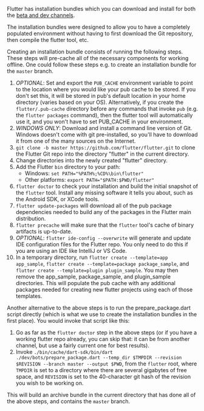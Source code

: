 Flutter has installation bundles which you can download and install for both the [beta and dev channels](https://github.com/flutter/flutter/wiki/Flutter-build-release-channels).

The installation bundles were designed to allow you to have a completely populated environment without having to first download the Git repository, then compile the flutter tool, etc.

Creating an installation bundle consists of running the following steps. These steps will pre-cache all of the necessary components for working offline. One could follow these steps e.g. to create an installation bundle for the `master` branch.

1) _OPTIONAL_: Set and export the `PUB_CACHE` environment variable to point to the location where you would like your pub cache to be stored.  If you don't set this, it will be stored in pub's default location in your home directory (varies based on your OS). Alternatively, if you create the `flutter/.pub-cache` directory before any commands that invoke `pub` (e.g. the `flutter packages` command), then the flutter tool will automatically use it, and you won't have to set PUB_CACHE in your environment.
1) _WINDOWS ONLY_: Download and install a command line version of Git.  Windows doesn't come with git pre-installed, so you'll have to download it from one of the many sources on the Internet.
1) `git clone -b master https://github.com/flutter/flutter.git` to clone the Flutter Git repo into the directory "flutter" in the current directory.
1) Change directories into the newly created "flutter" directory.
1) Add the Flutter `bin` directory to your path:
    - Windows: `set PATH="%PATH%;%CD%\bin\flutter"`
    - Other platforms: `export PATH="$PATH:$PWD/flutter"`
1) `flutter doctor` to check your installation and build the initial snapshot of the `flutter` tool. Install any missing software it tells you about, such as the Android SDK, or XCode tools.
1) `flutter update-packages` will download all of the pub package dependencies needed to build any of the packages in the Flutter main distribution.
1) `flutter precache` will make sure that the `flutter` tool's cache of binary artifacts is up-to-date.
1) _OPTIONAL_: `flutter ide-config --overwrite` will generate and update IDE configuration files for the Flutter repo. You only need to do this if you are using an IDE like IntelliJ or VS Code.
1) In a temporary directory, run `flutter create --template=app app_sample`, `flutter create --template=package package_sample`, and `flutter create --template=plugin plugin_sample`.  You may then remove the app_sample, package_sample, and plugin_sample directories.  This will populate the pub cache with any additional packages needed for creating new flutter projects using each of those templates.

Another alternative to the above steps is to run the prepare_package.dart script directly (which is what we use to create the installation bundles in the first place).  You would invoke that script like this:

1) Go as far as the `flutter doctor` step in the above steps (or if you have a working flutter repo already, you can skip that: it can be from another channel, but use a fairly current one for best results).
1) Invoke `./bin/cache/dart-sdk/bin/dart ./dev/bots/prepare_package.dart --temp_dir $TMPDIR --revision $REVISION --branch master --output $PWD`, from the `flutter` root, where `TMPDIR` is set to a directory where there are several gigabytes of free space, and `REVISION` is set to the 40-character git hash of the revision you wish to be working on.

This will build an archive bundle in the current directory that has done all of the above steps, and contains the `master` branch.